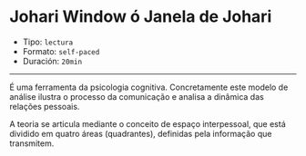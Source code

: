 # Johari Window ó Janela de Johari

* Tipo: `lectura`
* Formato: `self-paced`
* Duración: `20min`

***

É uma ferramenta da psicologia cognitiva. Concretamente este modelo de análise ilustra o processo da comunicação e analisa a dinâmica das relações pessoais.

A teoria se articula mediante o conceito de espaço interpessoal, que está dividido em quatro áreas (quadrantes), definidas pela informação que transmitem.
